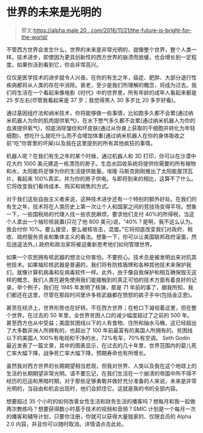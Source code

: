 # 世界的未来是光明的

> 原文:[https://alpha male 20 . com/2016/11/21/the-future-is-bright-for-the-world/](https://alphamale20.com/2016/11/21/the-future-is-bright-for-the-world/)

不管西方世界会发生什么，世界的未来是非常光明的，就像整个世界，整个人类一样。技术进步，即使因为更具创新性的西方世界的崩溃而放缓，也会增长到一定程度，如果你活到看到它，你会非常高兴。

仅仅是医学技术的进步就令人兴奋。在你的有生之年，癌症、肥胖、大部分退行性疾病都将从人类的存在中消除。衰老，至少是我们所理解的概念，将成为过去。我们将生活在一个看起来像电影《时代》中的世界里，所有年龄的成年人看起来都是 25 岁左右(尽管我看起来是 37 岁；我觉得男人 30 多岁比 20 多岁好看)。

通过基因组疗法和纳米技术，你将能够做一些事情，比如跑多久都不会累(通过纳米机器人为你的肌肉提供氧气)，在水下憋气多久都不会累(通过纳米机器人为你的血液提供氧气)，彻底消除皱纹和坏皮肤(通过从你身上获取的干细胞并转化为年轻细胞)，想吃什么就吃什么而不会增加体重(通过纳米机器人在你的身体吸收之前“吃”你胃里的坏屎)以及我在这里提到的所有其他疯狂的事情。

机器人呢？在我们有生之年的某个时候，通过机器人和 3D 打印，你可以在沙漠中花大约 1000 美元建造一栋漂亮的房子。生态水回收系统将提供你需要的所有植物和水，太阳能将足够为你的生活提供能量。埃隆·马斯克刚刚推出了太阳能屋顶瓦片，看起来 100%真实，并为你的房子供电。与即将到来的相比，这算不了什么。它将改变我们看待成本、购买和销售的方式。

对于我们这些自由主义者来说，这种技术进步还有一个特别的额外好处。在我们的有生之年，技术将在人类历史上第一次让个人和国家之间的竞技场变得平坦。想象一下，一些国税局的代理人找一些农民麻烦，要求他们支付 40%的所得税，当这个人拿出一个袖珍核装置(只花了他 800 美元)说，“40%？是啊，我不这么认为。我会付你 10%。要么接受，要么被核攻击，混蛋。”它将彻底改变我们对政府、税收、政府服务资金和集体主义的看法。想象一下，你可以让美国联邦政府滚蛋，然后逍遥法外。).政府和政治家将被迫重新思考他们如何管理世界。

如果一个农民拥有核武器的想法让你害怕，不要担心。技术总是被发明出来对抗其他技术。如果袖珍核武器是普遍的，我们将有防核盾牌和各种其他技术来保护我们，就像计算机病毒和反病毒软件一样。此外，由于像自我保护和相互确保毁灭这样的概念，我们人类在避免使用我们能接触到的真正可怕的技术方面有着良好的记录。举个例子，我们在 1945 年发明了核弹，那是 71 年前的事了，据我所知，我们都还在这里，尽管在那段时间里许多核武器都在愤怒的疯子手中(包括金正恩)。

甚至在经济上，世界形势也在好转。不在西方世界；在枪口下凝视着这里，但在整个世界。在过去的 50 年里，全世界贫困人口的减少幅度超过了之前的 500 年。甚至西方也从中受益；美国贫困线以下的人有食物、住所和抽水马桶，这已经超出了大多数非洲人所拥有的，也超出了 100 年前最富有的美国人所拥有的。贫困线以下的美国人 100%有电视和干净的水，72%有车，70%有空调。
Seth Godin 最近发表了一篇文章，其中的图表显示，在过去的几十年里，世界范围内的婴儿死亡率大幅下降，战争死亡率大幅下降，预期寿命也有所增长。

虽然我对西方世界的长期期望相当悲观，但我对世界、人类以及我在这个地球上的生活的长期期望非常光明。请不要忘记，在我们生活在一个崩溃的帝国中所不得不经历的厄运和黑暗时期，对于那些足够勇敢并做好充分准备的人来说，未来是非常光明的，当自由和机会出现时，他们会抓住它。这就是我的书的全部内容。

想要超过 35 个小时的如何改善女性生活和财务生活的播客吗？想每月和我一起做两次教练吗？想要获得数小时基于技术的视频和音频？SMIC 计划是一个每月一次的播客和辅导计划，只要你注册，你就可以获得大量独家的、仅限会员的 Alpha 2.0 内容，并且你可以随时取消。详情请点击此处。